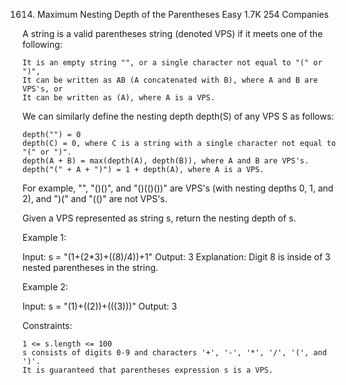 1614. Maximum Nesting Depth of the Parentheses
Easy
1.7K
254
Companies

A string is a valid parentheses string (denoted VPS) if it meets one of the following:

    It is an empty string "", or a single character not equal to "(" or ")",
    It can be written as AB (A concatenated with B), where A and B are VPS's, or
    It can be written as (A), where A is a VPS.

We can similarly define the nesting depth depth(S) of any VPS S as follows:

    depth("") = 0
    depth(C) = 0, where C is a string with a single character not equal to "(" or ")".
    depth(A + B) = max(depth(A), depth(B)), where A and B are VPS's.
    depth("(" + A + ")") = 1 + depth(A), where A is a VPS.

For example, "", "()()", and "()(()())" are VPS's (with nesting depths 0, 1, and 2), and ")(" and "(()" are not VPS's.

Given a VPS represented as string s, return the nesting depth of s.

 

Example 1:

Input: s = "(1+(2*3)+((8)/4))+1"
Output: 3
Explanation: Digit 8 is inside of 3 nested parentheses in the string.

Example 2:

Input: s = "(1)+((2))+(((3)))"
Output: 3

 

Constraints:

    1 <= s.length <= 100
    s consists of digits 0-9 and characters '+', '-', '*', '/', '(', and ')'.
    It is guaranteed that parentheses expression s is a VPS.


